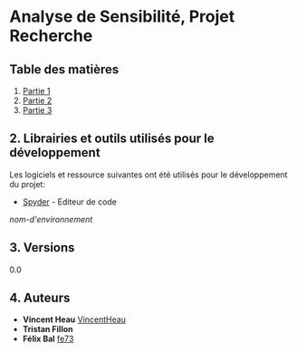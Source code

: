 # Analyse de Sensibilité, Projet Recherche


## Table des matières
1. [Partie 1](#)
2. [Partie 2](#)
3. [Partie 3](#)



## 2. Librairies et outils utilisés pour le développement

Les logiciels et ressource suivantes ont été utilisés pour le développement du projet:

* [Spyder]() - Editeur de code

*nom-d'environnement*
## 3. Versions
0.0
## 4. Auteurs

* **Vincent Heau** [VincentHeau](https://github.com/VincentHeau)
* **Tristan Fillon**
* **Félix Bal** [fe73](https://github.com/fe73)
